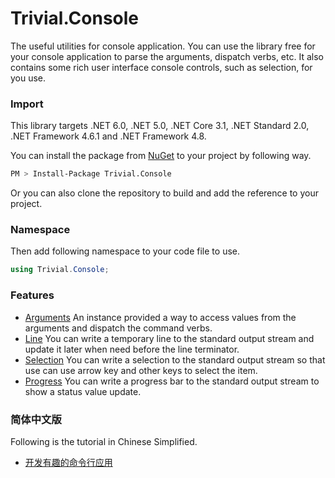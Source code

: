 # Trivial.Console

The useful utilities for console application. You can use the library free for your console application to parse the arguments, dispatch verbs, etc. It also contains some rich user interface console controls, such as selection, for you use.

### Import

This library targets .NET 6.0, .NET 5.0, .NET Core 3.1, .NET Standard 2.0, .NET Framework 4.6.1 and .NET Framework 4.8.

You can install the package from [NuGet](https://www.nuget.org/packages/Trivial.Console) to your project by following way.

```sh
PM > Install-Package Trivial.Console
```

Or you can also clone the repository to build and add the reference to your project.

### Namespace

Then add following namespace to your code file to use.

```csharp
using Trivial.Console;
```

### Features

- [Arguments](./arguments) An instance provided a way to access values from the arguments and dispatch the command verbs.
- [Line](./line) You can write a temporary line to the standard output stream and update it later when need before the line terminator.
- [Selection](./selection) You can write a selection to the standard output stream so that use can use arrow key and other keys to select the item.
- [Progress](./progress) You can write a progress bar to the standard output stream to show a status value update.

### 简体中文版

Following is the tutorial in Chinese Simplified.

- [开发有趣的命令行应用](https://weibo.com/ttarticle/p/show?id=2309404491344071491616)
